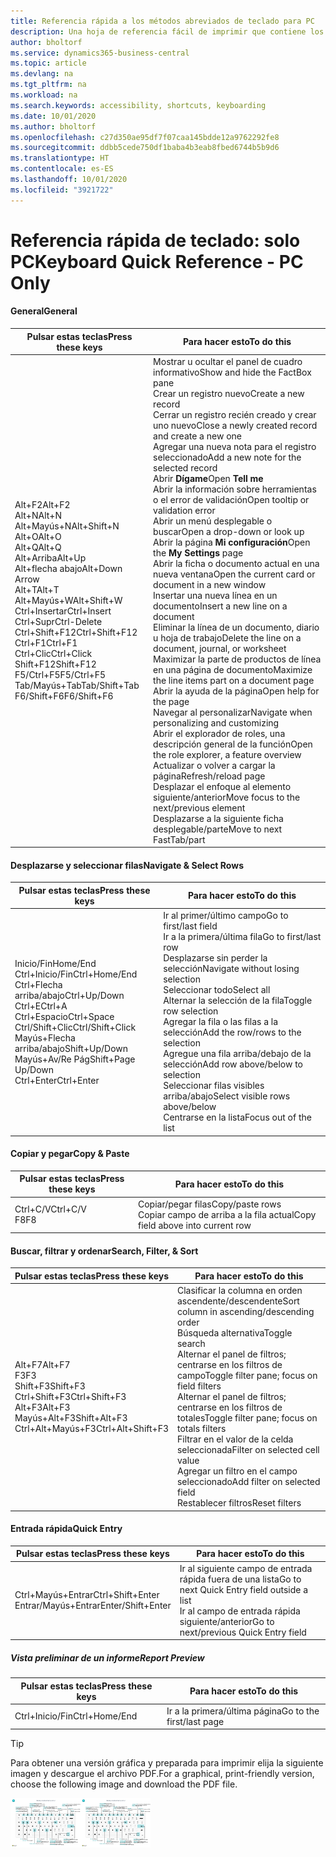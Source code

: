 ```yaml
---
title: Referencia rápida a los métodos abreviados de teclado para PC
description: Una hoja de referencia fácil de imprimir que contiene los métodos abreviados de teclado más populares para usuarios de PC.
author: bholtorf
ms.service: dynamics365-business-central
ms.topic: article
ms.devlang: na
ms.tgt_pltfrm: na
ms.workload: na
ms.search.keywords: accessibility, shortcuts, keyboarding
ms.date: 10/01/2020
ms.author: bholtorf
ms.openlocfilehash: c27d350ae95df7f07caa145bdde12a9762292fe8
ms.sourcegitcommit: ddbb5cede750df1baba4b3eab8fbed6744b5b9d6
ms.translationtype: HT
ms.contentlocale: es-ES
ms.lasthandoff: 10/01/2020
ms.locfileid: "3921722"
---
```

# <a name="keyboard-quick-reference---pc-only"></a><span data-ttu-id="45c79-103">Referencia rápida de teclado: solo PC</span><span class="sxs-lookup"><span data-stu-id="45c79-103">Keyboard Quick Reference - PC Only</span></span>

#### <a name="general"></a><span data-ttu-id="45c79-104">General</span><span class="sxs-lookup"><span data-stu-id="45c79-104">General</span></span>

|<span data-ttu-id="45c79-105">Pulsar estas teclas</span><span class="sxs-lookup"><span data-stu-id="45c79-105">Press these keys</span></span>|<span data-ttu-id="45c79-106">Para hacer esto</span><span class="sxs-lookup"><span data-stu-id="45c79-106">To do this</span></span>|  
|-|-|
|<span data-ttu-id="45c79-107">Alt+F2</span><span class="sxs-lookup"><span data-stu-id="45c79-107">Alt+F2</span></span><br /><span data-ttu-id="45c79-108">Alt+N</span><span class="sxs-lookup"><span data-stu-id="45c79-108">Alt+N</span></span><br /><span data-ttu-id="45c79-109">Alt+Mayús+N</span><span class="sxs-lookup"><span data-stu-id="45c79-109">Alt+Shift+N</span></span><br /><span data-ttu-id="45c79-110">Alt+O</span><span class="sxs-lookup"><span data-stu-id="45c79-110">Alt+O</span></span><br /><span data-ttu-id="45c79-111">Alt+Q</span><span class="sxs-lookup"><span data-stu-id="45c79-111">Alt+Q</span></span><br /><span data-ttu-id="45c79-112">Alt+Arriba</span><span class="sxs-lookup"><span data-stu-id="45c79-112">Alt+Up</span></span><br /><span data-ttu-id="45c79-113">Alt+flecha abajo</span><span class="sxs-lookup"><span data-stu-id="45c79-113">Alt+Down Arrow</span></span><br /><span data-ttu-id="45c79-114">Alt+T</span><span class="sxs-lookup"><span data-stu-id="45c79-114">Alt+T</span></span><br /><span data-ttu-id="45c79-115">Alt+Mayús+W</span><span class="sxs-lookup"><span data-stu-id="45c79-115">Alt+Shift+W</span></span><br /><span data-ttu-id="45c79-116">Ctrl+Insertar</span><span class="sxs-lookup"><span data-stu-id="45c79-116">Ctrl+Insert</span></span><br /><span data-ttu-id="45c79-117">Ctrl+Supr</span><span class="sxs-lookup"><span data-stu-id="45c79-117">Ctrl-Delete</span></span><br /><span data-ttu-id="45c79-118">Ctrl+Shift+F12</span><span class="sxs-lookup"><span data-stu-id="45c79-118">Ctrl+Shift+F12</span></span><br /><span data-ttu-id="45c79-119">Ctrl+F1</span><span class="sxs-lookup"><span data-stu-id="45c79-119">Ctrl+F1</span></span><br /><span data-ttu-id="45c79-120">Ctrl+Clic</span><span class="sxs-lookup"><span data-stu-id="45c79-120">Ctrl+Click</span></span><br /><span data-ttu-id="45c79-121">Shift+F12</span><span class="sxs-lookup"><span data-stu-id="45c79-121">Shift+F12</span></span><br /><span data-ttu-id="45c79-122">F5/Ctrl+F5</span><span class="sxs-lookup"><span data-stu-id="45c79-122">F5/Ctrl+F5</span></span><br /><span data-ttu-id="45c79-123">Tab/Mayús+Tab</span><span class="sxs-lookup"><span data-stu-id="45c79-123">Tab/Shift+Tab</span></span><br /><span data-ttu-id="45c79-124">F6/Shift+F6</span><span class="sxs-lookup"><span data-stu-id="45c79-124">F6/Shift+F6</span></span><br />|<span data-ttu-id="45c79-125">Mostrar u ocultar el panel de cuadro informativo</span><span class="sxs-lookup"><span data-stu-id="45c79-125">Show and hide the FactBox pane</span></span><br /><span data-ttu-id="45c79-126">Crear un registro nuevo</span><span class="sxs-lookup"><span data-stu-id="45c79-126">Create a new record</span></span><br /><span data-ttu-id="45c79-127">Cerrar un registro recién creado y crear uno nuevo</span><span class="sxs-lookup"><span data-stu-id="45c79-127">Close a newly created record and create a new one</span></span><br /><span data-ttu-id="45c79-128">Agregar una nueva nota para el registro seleccionado</span><span class="sxs-lookup"><span data-stu-id="45c79-128">Add a new note for the selected record</span></span><br /><span data-ttu-id="45c79-129">Abrir **Dígame**</span><span class="sxs-lookup"><span data-stu-id="45c79-129">Open **Tell me**</span></span><br /><span data-ttu-id="45c79-130">Abrir la información sobre herramientas o el error de validación</span><span class="sxs-lookup"><span data-stu-id="45c79-130">Open tooltip or validation error</span></span><br /><span data-ttu-id="45c79-131">Abrir un menú desplegable o buscar</span><span class="sxs-lookup"><span data-stu-id="45c79-131">Open a drop-down or look up</span></span><br /><span data-ttu-id="45c79-132">Abrir la página **Mi configuración**</span><span class="sxs-lookup"><span data-stu-id="45c79-132">Open the **My Settings** page</span></span><br /><span data-ttu-id="45c79-133">Abrir la ficha o documento actual en una nueva ventana</span><span class="sxs-lookup"><span data-stu-id="45c79-133">Open the current card or document in a new window</span></span><br /><span data-ttu-id="45c79-134">Insertar una nueva línea en un documento</span><span class="sxs-lookup"><span data-stu-id="45c79-134">Insert a new line on a document</span></span><br /><span data-ttu-id="45c79-135">Eliminar la línea de un documento, diario u hoja de trabajo</span><span class="sxs-lookup"><span data-stu-id="45c79-135">Delete the line on a document, journal, or worksheet</span></span><br /><span data-ttu-id="45c79-136">Maximizar la parte de productos de línea en una página de documento</span><span class="sxs-lookup"><span data-stu-id="45c79-136">Maximize the line items part on a document page</span></span><br /><span data-ttu-id="45c79-137">Abrir la ayuda de la página</span><span class="sxs-lookup"><span data-stu-id="45c79-137">Open help for the page</span></span><br /><span data-ttu-id="45c79-138">Navegar al personalizar</span><span class="sxs-lookup"><span data-stu-id="45c79-138">Navigate when personalizing and customizing</span></span><br /><span data-ttu-id="45c79-139">Abrir el explorador de roles, una descripción general de la función</span><span class="sxs-lookup"><span data-stu-id="45c79-139">Open the role explorer, a feature overview</span></span><br /><span data-ttu-id="45c79-140">Actualizar o volver a cargar la página</span><span class="sxs-lookup"><span data-stu-id="45c79-140">Refresh/reload page</span></span><br /><span data-ttu-id="45c79-141">Desplazar el enfoque al elemento siguiente/anterior</span><span class="sxs-lookup"><span data-stu-id="45c79-141">Move focus to the next/previous element</span></span><br /><span data-ttu-id="45c79-142">Desplazarse a la siguiente ficha desplegable/parte</span><span class="sxs-lookup"><span data-stu-id="45c79-142">Move to next FastTab/part</span></span>|

#### <a name="navigate--select-rows"></a><span data-ttu-id="45c79-143">Desplazarse y seleccionar filas</span><span class="sxs-lookup"><span data-stu-id="45c79-143">Navigate & Select Rows</span></span>

|<span data-ttu-id="45c79-144">Pulsar estas teclas</span><span class="sxs-lookup"><span data-stu-id="45c79-144">Press these keys</span></span>|<span data-ttu-id="45c79-145">Para hacer esto</span><span class="sxs-lookup"><span data-stu-id="45c79-145">To do this</span></span>|
|-|-|
|<span data-ttu-id="45c79-146">Inicio/Fin</span><span class="sxs-lookup"><span data-stu-id="45c79-146">Home/End</span></span><br /><span data-ttu-id="45c79-147">Ctrl+Inicio/Fin</span><span class="sxs-lookup"><span data-stu-id="45c79-147">Ctrl+Home/End</span></span> <br /><span data-ttu-id="45c79-148">Ctrl+Flecha arriba/abajo</span><span class="sxs-lookup"><span data-stu-id="45c79-148">Ctrl+Up/Down</span></span><br /><span data-ttu-id="45c79-149">Ctrl+E</span><span class="sxs-lookup"><span data-stu-id="45c79-149">Ctrl+A</span></span> <br /><span data-ttu-id="45c79-150">Ctrl+Espacio</span><span class="sxs-lookup"><span data-stu-id="45c79-150">Ctrl+Space</span></span><br /><span data-ttu-id="45c79-151">Ctrl/Shift+Clic</span><span class="sxs-lookup"><span data-stu-id="45c79-151">Ctrl/Shift+Click</span></span><br /><span data-ttu-id="45c79-152">Mayús+Flecha arriba/abajo</span><span class="sxs-lookup"><span data-stu-id="45c79-152">Shift+Up/Down</span></span><br /><span data-ttu-id="45c79-153">Mayús+Av/Re Pág</span><span class="sxs-lookup"><span data-stu-id="45c79-153">Shift+Page Up/Down</span></span><br /><span data-ttu-id="45c79-154">Ctrl+Enter</span><span class="sxs-lookup"><span data-stu-id="45c79-154">Ctrl+Enter</span></span>|<span data-ttu-id="45c79-155">Ir al primer/último campo</span><span class="sxs-lookup"><span data-stu-id="45c79-155">Go to first/last field</span></span><br /><span data-ttu-id="45c79-156">Ir a la primera/última fila</span><span class="sxs-lookup"><span data-stu-id="45c79-156">Go to first/last row</span></span><br /><span data-ttu-id="45c79-157">Desplazarse sin perder la selección</span><span class="sxs-lookup"><span data-stu-id="45c79-157">Navigate without losing selection</span></span><br /><span data-ttu-id="45c79-158">Seleccionar todo</span><span class="sxs-lookup"><span data-stu-id="45c79-158">Select all</span></span><br /><span data-ttu-id="45c79-159">Alternar la selección de la fila</span><span class="sxs-lookup"><span data-stu-id="45c79-159">Toggle row selection</span></span><br /> <span data-ttu-id="45c79-160">Agregar la fila o las filas a la selección</span><span class="sxs-lookup"><span data-stu-id="45c79-160">Add the row/rows to the selection</span></span><br /><span data-ttu-id="45c79-161">Agregue una fila arriba/debajo de la selección</span><span class="sxs-lookup"><span data-stu-id="45c79-161">Add row above/below to selection</span></span><br /><span data-ttu-id="45c79-162">Seleccionar filas visibles arriba/abajo</span><span class="sxs-lookup"><span data-stu-id="45c79-162">Select visible rows above/below</span></span> <br /><span data-ttu-id="45c79-163">Centrarse en la lista</span><span class="sxs-lookup"><span data-stu-id="45c79-163">Focus out of the list</span></span>|

#### <a name="copy--paste"></a><span data-ttu-id="45c79-164">Copiar y pegar</span><span class="sxs-lookup"><span data-stu-id="45c79-164">Copy & Paste</span></span>

|<span data-ttu-id="45c79-165">Pulsar estas teclas</span><span class="sxs-lookup"><span data-stu-id="45c79-165">Press these keys</span></span>|<span data-ttu-id="45c79-166">Para hacer esto</span><span class="sxs-lookup"><span data-stu-id="45c79-166">To do this</span></span>|
|-|-|
|<span data-ttu-id="45c79-167">Ctrl+C/V</span><span class="sxs-lookup"><span data-stu-id="45c79-167">Ctrl+C/V</span></span><br /><span data-ttu-id="45c79-168">F8</span><span class="sxs-lookup"><span data-stu-id="45c79-168">F8</span></span>|<span data-ttu-id="45c79-169">Copiar/pegar filas</span><span class="sxs-lookup"><span data-stu-id="45c79-169">Copy/paste rows</span></span><br /><span data-ttu-id="45c79-170">Copiar campo de arriba a la fila actual</span><span class="sxs-lookup"><span data-stu-id="45c79-170">Copy field above into current row</span></span>|

#### <a name="search-filter--sort"></a><span data-ttu-id="45c79-171">Buscar, filtrar y ordenar</span><span class="sxs-lookup"><span data-stu-id="45c79-171">Search, Filter, & Sort</span></span>

|<span data-ttu-id="45c79-172">Pulsar estas teclas</span><span class="sxs-lookup"><span data-stu-id="45c79-172">Press these keys</span></span>|<span data-ttu-id="45c79-173">Para hacer esto</span><span class="sxs-lookup"><span data-stu-id="45c79-173">To do this</span></span>|
|-|-|
|<span data-ttu-id="45c79-174">Alt+F7</span><span class="sxs-lookup"><span data-stu-id="45c79-174">Alt+F7</span></span><br /><span data-ttu-id="45c79-175">F3</span><span class="sxs-lookup"><span data-stu-id="45c79-175">F3</span></span><br /><span data-ttu-id="45c79-176">Shift+F3</span><span class="sxs-lookup"><span data-stu-id="45c79-176">Shift+F3</span></span><br /><span data-ttu-id="45c79-177">Ctrl+Shift+F3</span><span class="sxs-lookup"><span data-stu-id="45c79-177">Ctrl+Shift+F3</span></span><br /><span data-ttu-id="45c79-178">Alt+F3</span><span class="sxs-lookup"><span data-stu-id="45c79-178">Alt+F3</span></span><br /><span data-ttu-id="45c79-179">Mayús+Alt+F3</span><span class="sxs-lookup"><span data-stu-id="45c79-179">Shift+Alt+F3</span></span><br /><span data-ttu-id="45c79-180">Ctrl+Alt+Mayús+F3</span><span class="sxs-lookup"><span data-stu-id="45c79-180">Ctrl+Alt+Shift+F3</span></span>|<span data-ttu-id="45c79-181">Clasificar la columna en orden ascendente/descendente</span><span class="sxs-lookup"><span data-stu-id="45c79-181">Sort column in ascending/descending order</span></span><br /><span data-ttu-id="45c79-182">Búsqueda alternativa</span><span class="sxs-lookup"><span data-stu-id="45c79-182">Toggle search</span></span><br /><span data-ttu-id="45c79-183">Alternar el panel de filtros; centrarse en los filtros de campo</span><span class="sxs-lookup"><span data-stu-id="45c79-183">Toggle filter pane; focus on field filters</span></span><br /><span data-ttu-id="45c79-184">Alternar el panel de filtros; centrarse en los filtros de totales</span><span class="sxs-lookup"><span data-stu-id="45c79-184">Toggle filter pane; focus on totals filters</span></span><br /><span data-ttu-id="45c79-185">Filtrar en el valor de la celda seleccionada</span><span class="sxs-lookup"><span data-stu-id="45c79-185">Filter on selected cell value</span></span><br /><span data-ttu-id="45c79-186">Agregar un filtro en el campo seleccionado</span><span class="sxs-lookup"><span data-stu-id="45c79-186">Add filter on selected field</span></span><br /><span data-ttu-id="45c79-187">Restablecer filtros</span><span class="sxs-lookup"><span data-stu-id="45c79-187">Reset filters</span></span>|

#### <a name="quick-entry"></a><span data-ttu-id="45c79-188">Entrada rápida</span><span class="sxs-lookup"><span data-stu-id="45c79-188">Quick Entry</span></span>

|<span data-ttu-id="45c79-189">Pulsar estas teclas</span><span class="sxs-lookup"><span data-stu-id="45c79-189">Press these keys</span></span>|<span data-ttu-id="45c79-190">Para hacer esto</span><span class="sxs-lookup"><span data-stu-id="45c79-190">To do this</span></span>|
|-|-|
|<span data-ttu-id="45c79-191">Ctrl+Mayús+Entrar</span><span class="sxs-lookup"><span data-stu-id="45c79-191">Ctrl+Shift+Enter</span></span><br /><span data-ttu-id="45c79-192">Entrar/Mayús+Entrar</span><span class="sxs-lookup"><span data-stu-id="45c79-192">Enter/Shift+Enter</span></span>|<span data-ttu-id="45c79-193">Ir al siguiente campo de entrada rápida fuera de una lista</span><span class="sxs-lookup"><span data-stu-id="45c79-193">Go to next Quick Entry field outside a list</span></span><br /><span data-ttu-id="45c79-194">Ir al campo de entrada rápida siguiente/anterior</span><span class="sxs-lookup"><span data-stu-id="45c79-194">Go to next/previous Quick Entry field</span></span>|

##### <a name="report-preview"></a><span data-ttu-id="45c79-195">Vista preliminar de un informe</span><span class="sxs-lookup"><span data-stu-id="45c79-195">Report Preview</span></span>

|<span data-ttu-id="45c79-196">Pulsar estas teclas</span><span class="sxs-lookup"><span data-stu-id="45c79-196">Press these keys</span></span>|<span data-ttu-id="45c79-197">Para hacer esto</span><span class="sxs-lookup"><span data-stu-id="45c79-197">To do this</span></span>|
|-|-|
|<span data-ttu-id="45c79-198">Ctrl+Inicio/Fin</span><span class="sxs-lookup"><span data-stu-id="45c79-198">Ctrl+Home/End</span></span>|<span data-ttu-id="45c79-199">Ir a la primera/última página</span><span class="sxs-lookup"><span data-stu-id="45c79-199">Go to the first/last page</span></span>|

> [!TIP]
> <span data-ttu-id="45c79-200">Para obtener una versión gráfica y preparada para imprimir elija la siguiente imagen y descargue el archivo PDF.</span><span class="sxs-lookup"><span data-stu-id="45c79-200">For a graphical, print-friendly version, choose the following image and download the PDF file.</span></span>
>
> <span data-ttu-id="45c79-201">[![Icono que abre un PDF](media/keyboard_shortcut_inline.png)](media/keyboard_shortcuts.pdf)</span><span class="sxs-lookup"><span data-stu-id="45c79-201">[![Icon that opens a PDF](media/keyboard_shortcut_inline.png)](media/keyboard_shortcuts.pdf)</span></span>
